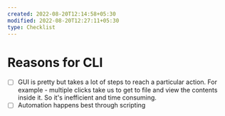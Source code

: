```yaml
---
created: 2022-08-20T12:14:58+05:30
modified: 2022-08-20T12:27:11+05:30
type: Checklist
---
```


# Reasons for CLI

- [ ] GUI is pretty but takes a lot of steps to reach a particular action. For example - multiple clicks take us to get to file and view the contents inside it. So it's inefficient and time consuming.
- [ ] Automation happens best through scripting

